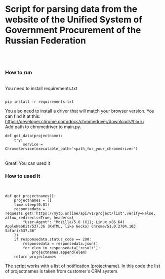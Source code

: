 <h1>Script for parsing data from the website of the Unified System of Government Procurement of the Russian Federation</h1>
<br />
<br />
<h3>How to run</h3>
<br />
You need to install requirements.txt 

```

pip install -r requirements.txt

```
You also need to install a driver that will match your browser version. You can find it at this: https://developer.chrome.com/docs/chromedriver/downloads?hl=ru <br />
Add path to chromedriver to main.py. 

```
def get_data(projectname):
    try:
        service = ChromeService(executable_path='<path_for_your_chromedriver')

```
<br />
Great! You can used it

<h3>How to used it</h3>
<br />

```
def get_projectnames():
    projectnames = []
    time.sleep(0.01)
    responsedata = requests.get('https://mytp.online/api/v1/project/list',verify=False, allow_redirects=True, headers={
        "User-Agent": "Mozilla/5.0 (X11; Linux x86_64) AppleWebKit/537.36 (KHTML, like Gecko) Chrome/51.0.2704.103 Safari/537.36"
    })
    if responsedata.status_code == 200:
        responsedata = responsedata.json()
        for elem in responsedata['result']:
            projectnames.append(elem)
    return projectnames
```
The script works with a list of notification (projectname). In this code the list of projectnames is taken from customer's CRM system. 

